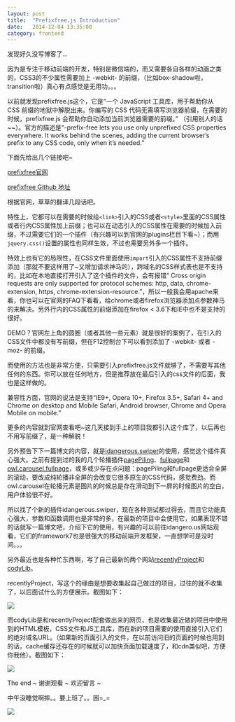 ```yaml
---
layout: post
title:  "Prefixfree.js Introduction"
date:   2014-12-04 13:35:00
category: frontend
---
```

发现好久没写博客了...

因为是专注于移动前端的开发，特别是微信端的，而又需要各自各样的动画之类的，CSS3的不少属性需要加上 -webkit- 的前缀，（比如box-shadow啦，transition啦）真心有点感觉是无用功。。。

以前就发现prefixfree.js这个，它是“一个 JavaScript 工具库，用于帮助你从 CSS 前缀的地狱中解脱出来。你编写的 CSS 代码无需填写浏览器前缀，在需要的时候，prefixfree.js 会帮助你自动添加当前浏览器需要的前缀。” （引用别人的话~~）。官方的描述是“-prefix-free lets you use only unprefixed CSS properties everywhere. It works behind the scenes, adding the current browser’s prefix to any CSS code, only when it’s needed.”

下面先给出几个链接吧~

[prefixfree官网][prefixfreeHome]

[prefixfree Github 地址][prefixfreeGit]

根据官网，草草的翻译几段话吧。

特性上，它都可以在需要的时候给`<link>`引入的CSS或者`<style>`里面的CSS属性或者行内CSS属性加上前缀；也可以在动态引入的CSS属性在需要的时候加入前缀，不过需要它们的一个插件（有兴趣可以到官网的plugins栏目下看~）；而用`jquery.css()`设置的属性也同样生效，不过也需要另外多一个插件。

特效上也有它的局限性，在CSS文件里面使用`import`引入的CSS属性不支持前缀添加（那就不要这样用了~又增加请求神马的），跨域名的CSS样式表也是不支持的，比如在本地直接打开引入了这个插件的文件，会有报错“ Cross origin requests are only supported for protocol schemes: http, data, chrome-extension, https, chrome-extension-resource.”，所以一般我会用apache来看，你也可以在官网的FAQ下看看，给chrome或者firefox浏览器添加点参数神马的来解决。另外行内的CSS属性的前缀添加在firefox < 3.6下和IE中也不是支持的很好。

DEMO？官网左上角的圆圈（或者其他一些元素）就是很好的案例了，在引入的CSS文件中都没有写前缀，但在F12控制台下可以看到添加了 -webkit- 或者 -moz- 的前缀。

而使用的方法也是非常方便，只需要引入prefixfree.js文件就够了，不需要写其他任何的东西。你可以放在任何地方，但是推荐放在最后引入的css文件的后面，我也是这样做的。

兼容性方面，官网的说法是支持“IE9+, Opera 10+, Firefox 3.5+, Safari 4+ and Chrome on desktop and Mobile Safari, Android browser, Chrome and Opera Mobile on mobile.”

更多的内容就到官网查看吧~这几天接到手上的项目我都引入这个库了，以后再也不用写前缀了，是一种解脱！

另外预告下下一篇博文的内容，就是[idangerous.swiper][swiperSite]的使用，感觉这个插件真心强大。之前有提到过的我的几个轮播插件[pagePiling][pagePilingSite]、[fullpage][fullpage]和[owl.carousel.fullpage][owl.carousel.fullpage]，或多或少存在点问题：pagePiling和fullpage更适合全屏的滚动，要改成纯轮播非全屏的会改变它很多原生的CSS代码，感觉费劲。而owl.carousel在轮播元素是图片的时候总是存在滑动到下一屏的时候图片的空白，用户体验很不好。

所以找了个新的插件idangerous.swiper，现在各种测试都过得去，而且它功能真心强大，参数和函数调用也是非常的多，在最新的项目中会使用它，如果表现不错的话就写一篇博文吧，介绍下它的使用，有兴趣的可以前往idangero.us网站观看，它们的framework7也是很强大的移动前端开发框架，一直想学可是没时间。。。

另外最近也是各种忙东西啊，写了自己最新的两个网站[recentlyProject][recentlyProjectSite]和[codyLib][codyLibSite]。

recentlyProject，写这个的缘由是想要收集起自己做过的项目，过往的就不收集了，以后面试什么的方便展示。截图如下：

<img src="{{site.url}}sysutangzxBlog/source/2014.12.04/1.png">

而codyLib是和recentlyProject配套做出来的网页，也是收集最近做的项目中使用到的HTML模板，CSS文件和JS工具库，而在新的项目需要的使用直接引入它们的绝对域名URL。（如果新的页面引入的文件，在以前访问旧的页面的时候也用到的话，cache缓存还存在的时候就可以加快页面加载速度了，和cdn类似吧，方便你我他）。截图如下：

<img src="{{site.url}}sysutangzxBlog/source/2014.12.04/2.png">

The end ~ 谢谢观看 ~ 欢迎留言 ~

中午没睡觉啊摔。。要上班了。。困=_=

<img src="{{site.url}}sysutangzxBlog/source/2014.12.04/3.jpg">

[prefixfreeHome]:http://leaverou.github.io/prefixfree/
[prefixfreeGit]:https://github.com/LeaVerou/prefixfree
[swiperSite]:http://www.idangero.us/sliders/swiper/
[fullpage]:    http://cody1991.github.io/fullpage/index.html
[owl.carousel.fullpage]: http://cody1991.github.io/owl.carousel.fullpage/index.html
[pagePilingSite]:http://cody1991.github.io/pagepiling/
[recentlyProjectSite]:http://cody1991.github.io/recentlyProject/
[codyLibSite]:http://cody1991.github.io/mylib/